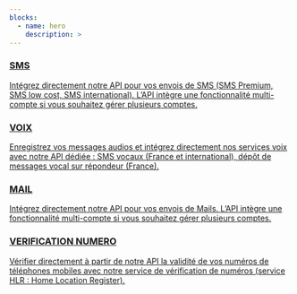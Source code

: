 ```yaml
---
blocks:
  - name: hero
    description: >
---
```



  <div class="features">
    <div class="feature">
      <a href="/docs/sms/smsp1">
        <i class="bi bi-chat-dots feature-icon"></i>
        <h3 >SMS</h3>
        <p>Intégrez directement notre API pour vos envois de SMS (SMS Premium, SMS low cost, SMS international). 
          L’API intègre une fonctionnalité multi-compte si vous souhaitez gérer plusieurs comptes.</p>
      </a>
    </div>
    <div class="feature">
      <a href="docs/VOIX/introduction">
        <i class="bi bi-mic feature-icon"></i>
        <h3>VOIX</h3>
        <p>Enregistrez vos messages audios et intégrez directement nos services voix avec notre API dédiée : 
          SMS vocaux (France et international), dépôt de messages vocal sur répondeur (France).</p>
      </a>
    </div>
    <div class="feature">
      <a href="docs/MAIL/introduction">
        <i class="bi bi-envelope feature-icon"></i>
        <h3>MAIL</h3>
        <p>Intégrez directement notre API pour vos envois de Mails. L’API intègre une fonctionnalité multi-compte 
          si vous souhaitez gérer plusieurs comptes.</p>
      </a>
    </div>
    <div class="feature">
      <a href="docs/VERIFICATION_NUMERO/introduction">
        <i class="bi bi-check2-square feature-icon"></i>
        <h3>VERIFICATION NUMERO</h3>
        <p>Vérifier directement à partir de notre API la validité de vos numéros de téléphones mobiles avec notre 
          service de vérification de numéros (service HLR : Home Location Register).</p>
      </a>
    </div>
  </div>
